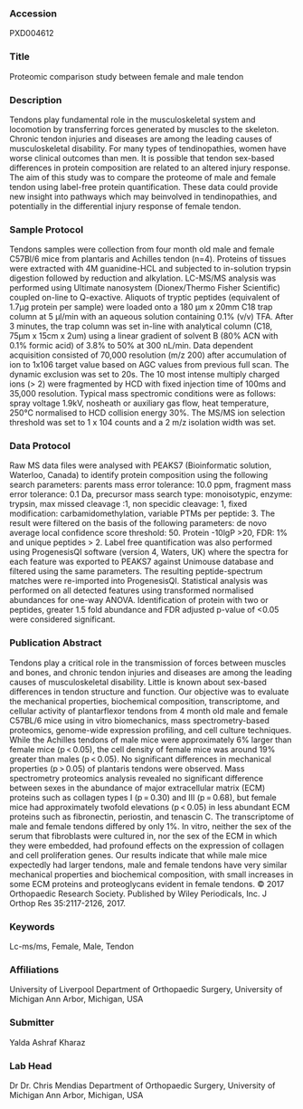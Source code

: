 ### Accession
PXD004612

### Title
Proteomic comparison study between female and male tendon

### Description
Tendons play fundamental role in the musculoskeletal system and locomotion by transferring forces generated by muscles to the skeleton. Chronic tendon injuries and diseases are among the leading causes of musculoskeletal disability. For many types of tendinopathies, women have worse clinical outcomes than men. It is possible that tendon sex-based differences in protein composition are related to an altered injury response. The aim of this study was to compare the proteome of male and female tendon using label-free protein quantification. These data could provide new insight into pathways which may beinvolved in tendinopathies, and potentially in the differential injury response of female tendon.

### Sample Protocol
Tendons samples were collection from four month old male and female C57Bl/6 mice from plantaris and Achilles tendon (n=4). Proteins of tissues were extracted with 4M guanidine-HCL and subjected to in-solution trypsin digestion followed by reduction and alkylation. LC-MS/MS analysis was performed using Ultimate nanosystem (Dionex/Thermo Fisher Scientific) coupled on-line to Q-exactive. Aliquots of tryptic peptides (equivalent of 1.7µg protein per sample) were loaded onto a 180 µm x 20mm C18 trap column at 5 µl/min with an aqueous solution containing 0.1% (v/v) TFA. After 3 minutes, the trap column was set in-line with analytical column (C18, 75µm x 15cm x 2um) using a linear gradient of solvent B (80% ACN with 0.1% formic acid) of 3.8% to 50% at 300 nL/min. Data dependent acquisition consisted of 70,000 resolution (m/z 200) after accumulation of ion to 1x106 target value based on AGC values from previous full scan. The dynamic exclusion was set to 20s. The 10 most intense multiply charged ions (> 2) were fragmented by HCD with fixed injection time of 100ms and 35,000 resolution. Typical mass spectromic conditions were as follows: spray voltage 1.9kV, nosheath or auxiliary gas flow, heat temperature, 250°C normalised to HCD collision energy 30%. The MS/MS ion selection threshold was set to 1 x 104 counts and a 2 m/z isolation width was set.

### Data Protocol
Raw MS data files were analysed with PEAKS7 (Bioinformatic solution, Waterloo, Canada) to identify protein composition using the following search parameters: parents mass error tolerance: 10.0 ppm, fragment mass error tolerance: 0.1 Da, precursor mass search type: monoisotypic, enzyme: trypsin, max missed cleavage :1, non specidic cleavage: 1, fixed modification: carbamidomethylation, variable PTMs per peptide: 3. The result were filtered on the basis of the following parameters: de novo average local confidence score threshold: 50. Protein -10lgP >20, FDR: 1% and unique peptides > 2. Label free quantification was also performed using ProgenesisQI software (version 4, Waters, UK) where the spectra for each feature was exported to PEAKS7 against Unimouse database and filtered using the same parameters. The resulting peptide-spectrum matches were re-imported into ProgenesisQI. Statistical analysis was performed on all detected features using transformed normalised abundances for one-way ANOVA. Identification of protein with two or peptides, greater 1.5 fold abundance and FDR adjusted p-value of <0.05 were considered significant.

### Publication Abstract
Tendons play a critical role in the transmission of forces between muscles and bones, and chronic tendon injuries and diseases are among the leading causes of musculoskeletal disability. Little is known about sex-based differences in tendon structure and function. Our objective was to evaluate the mechanical properties, biochemical composition, transcriptome, and cellular activity of plantarflexor tendons from 4 month old male and female C57BL/6 mice using in vitro biomechanics, mass spectrometry-based proteomics, genome-wide expression profiling, and cell culture techniques. While the Achilles tendons of male mice were approximately 6% larger than female mice (p&#x2009;&lt;&#x2009;0.05), the cell density of female mice was around 19% greater than males (p&#x2009;&lt;&#x2009;0.05). No significant differences in mechanical properties (p&#x2009;&gt;&#x2009;0.05) of plantaris tendons were observed. Mass spectrometry proteomics analysis revealed no significant difference between sexes in the abundance of major extracellular matrix (ECM) proteins such as collagen types I (p&#x2009;=&#x2009;0.30) and III (p&#x2009;=&#x2009;0.68), but female mice had approximately twofold elevations (p&#x2009;&lt;&#x2009;0.05) in less abundant ECM proteins such as fibronectin, periostin, and tenascin C. The transcriptome of male and female tendons differed by only 1%. In vitro, neither the sex of the serum that fibroblasts were cultured in, nor the sex of the ECM in which they were embedded, had profound effects on the expression of collagen and cell proliferation genes. Our results indicate that while male mice expectedly had larger tendons, male and female tendons have very similar mechanical properties and biochemical composition, with small increases in some ECM proteins and proteoglycans evident in female tendons. &#xa9; 2017 Orthopaedic Research Society. Published by Wiley Periodicals, Inc. J Orthop Res 35:2117-2126, 2017.

### Keywords
Lc-ms/ms, Female, Male, Tendon

### Affiliations
University of Liverpool
Department of Orthopaedic Surgery, University of Michigan Ann Arbor, Michigan, USA

### Submitter
Yalda  Ashraf Kharaz

### Lab Head
Dr Dr. Chris Mendias
Department of Orthopaedic Surgery, University of Michigan Ann Arbor, Michigan, USA


